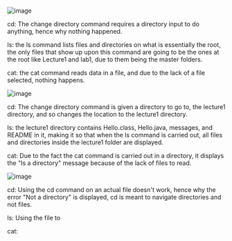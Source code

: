 
![image](https://github.com/HaRa909/cse15l-lab-reports/assets/146860413/8ada870a-1335-4760-b9e6-c8ad8ab01bef)

cd: The change directory command requires a directory input to do anything, hence why nothing happened.

ls: the ls command lists files and directories on what is essentially the root, the only files that show up upon this command are going to be the ones at the root like Lecture1 and lab1, due to them being the master folders.

cat: the cat command reads data in a file, and due to the lack of a file selected, nothing happens. 

![image](https://github.com/HaRa909/cse15l-lab-reports/assets/146860413/5f0e8362-268e-46a1-b407-c7db4f4d0dcb)

cd: The change directory command is given a directory to go to, the lecture1 directory, and so changes the location to the lecture1 directory.

ls: the lecture1 directory contains Hello.class, Hello.java, messages, and README in it, making it so that when the ls command is carried out, all files and directories inside the lecture1 folder are displayed.

cat: Due to the fact the cat command is carried out in a directory, it displays the "Is a directory" message because of the lack of files to read.

![image](https://github.com/HaRa909/cse15l-lab-reports/assets/146860413/e5e645dc-a6a6-4f99-a7bd-ff879f10dca2)

cd: Using the cd command on an actual file doesn't work, hence why the error "Not a directory" is displayed, cd is meant to navigate directories and not files.

ls: Using the file to 

cat:



